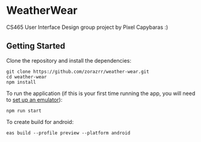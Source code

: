 # WeatherWear

CS465 User Interface Design group project by Pixel Capybaras :)

## Getting Started

Clone the repository and install the dependencies:

```
git clone https://github.com/zorazrr/weather-wear.git
cd weather-wear
npm install
```

To run the application (if this is your first time running the app, you will need to [set up an emulator](https://docs.expo.dev/workflow/android-studio-emulator/)):

```
npm run start
```

To create build for android:

```
eas build --profile preview --platform android
```
